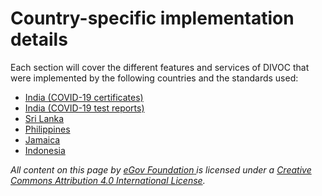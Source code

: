 # Country-specific implementation details

Each section will cover the different features and services of DIVOC that were implemented by the following countries and the standards used:

* [India (COVID-19 certificates)](issuing-covid-19-vaccination-certificates-in-india.md)
* [India (COVID-19 test reports)](issuing-covid-19-test-reports-in-india.md)
* [Sri Lanka](issuing-covid-19-vaccination-certificates-in-sri-lanka.md)
* [Philippines](issuing-covid-19-vaccination-certificates-in-the-philippines.md)&#x20;
* [Jamaica](issuing-covid-19-vaccination-certificates-in-jamaica.md)
* [Indonesia](issuing-covid-19-vaccination-certificates-in-indonesia.md)



_All content on this page by_ [_eGov Foundation_ ](https://egov.org.in/)_is licensed under a_ [_Creative Commons Attribution 4.0 International License_](http://creativecommons.org/licenses/by/4.0/)_._
